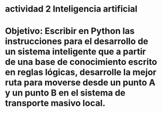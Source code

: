 # actividad 2 Inteligencia artificial
# Objetivo: Escribir en Python las instrucciones para el desarrollo de un sistema inteligente que a partir de una base de conocimiento escrito en reglas lógicas, desarrolle la mejor ruta para moverse desde un punto A y un punto B en el sistema de transporte masivo local.
